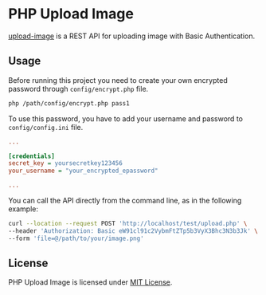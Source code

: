 # PHP Upload Image

[upload-image](https://github.com/oksglm/upload-image) is a REST API for uploading image with Basic Authentication.

## Usage

Before running this project you need to create your own encrypted password through `config/encrypt.php` file.

```bash
php /path/config/encrypt.php pass1
```

To use this password, you have to add your username and password to `config/config.ini` file.

```ini
...

[credentials]
secret_key = yoursecretkey123456
your_username = "your_encrypted_epassword"

...
```

You can call the API directly from the command line, as in the following example:

```bash
curl --location --request POST 'http://localhost/test/upload.php' \
--header 'Authorization: Basic eW91cl91c2VybmFtZTp5b3VyX3Bhc3N3b3Jk' \
--form 'file=@/path/to/your/image.png'
```

## License

PHP Upload Image is licensed under [MIT License](LICENSE).
